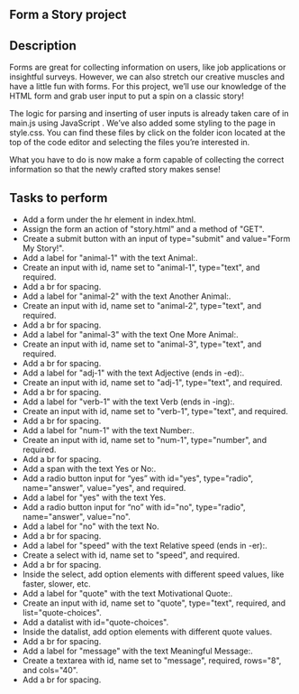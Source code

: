 ## Form a Story project

## Description

Forms are great for collecting information on users, like job applications or insightful surveys. However, we can also stretch our creative muscles and have a little fun with forms. For this project, we’ll use our knowledge of the HTML form and grab user input to put a spin on a classic story!

The logic for parsing and inserting of user inputs is already taken care of in main.js using JavaScript . We’ve also added some styling to the page in style.css. You can find these files by click on the folder icon located at the top of the code editor and selecting the files you’re interested in.

What you have to do is now make a form capable of collecting the correct information so that the newly crafted story makes sense!

## Tasks to perform

- Add a form under the hr element in index.html.
- Assign the form an action of "story.html" and a method of "GET".
- Create a submit button with an input of type="submit" and value="Form My Story!".
- Add a label for "animal-1" with the text Animal:.
- Create an input with id, name set to "animal-1", type="text", and required.
- Add a br for spacing.
- Add a label for "animal-2" with the text Another Animal:.
- Create an input with id, name set to "animal-2", type="text", and required.
- Add a br for spacing.
- Add a label for "animal-3" with the text One More Animal:.
- Create an input with id, name set to "animal-3", type="text", and required.
- Add a br for spacing.
- Add a label for "adj-1" with the text Adjective (ends in -ed):.
- Create an input with id, name set to "adj-1", type="text", and required.
- Add a br for spacing.
- Add a label for "verb-1" with the text Verb (ends in -ing):.
- Create an input with id, name set to "verb-1", type="text", and required.
- Add a br for spacing.
- Add a label for "num-1" with the text Number:.
- Create an input with id, name set to "num-1", type="number", and required.
- Add a br for spacing.
- Add a span with the text Yes or No:.
- Add a radio button input for “yes” with id="yes", type="radio", name="answer", value="yes", and required.
- Add a label for "yes" with the text Yes.
- Add a radio button input for “no” with id="no", type="radio", name="answer", value="no".
- Add a label for "no" with the text No.
- Add a br for spacing.
- Add a label for "speed" with the text Relative speed (ends in -er):.
- Create a select with id, name set to "speed", and required.
- Add a br for spacing.
- Inside the select, add option elements with different speed values, like faster, slower, etc.
- Add a label for "quote" with the text Motivational Quote:.
- Create an input with id, name set to "quote", type="text", required, and list="quote-choices".
- Add a datalist with id="quote-choices".
- Inside the datalist, add option elements with different quote values.
- Add a br for spacing.
- Add a label for "message" with the text Meaningful Message:.
- Create a textarea with id, name set to "message", required, rows="8", and cols="40".
- Add a br for spacing.
